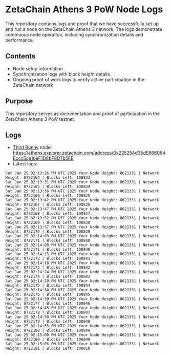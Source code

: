 # ZetaChain Athens 3 PoW Node Logs
This repository contains logs and proof that we have successfully set up and run a node on the ZetaChain Athens 3 network. The logs demonstrate continuous node operation, including synchronization details and performance.

## Contents
- Node setup information
- Synchronization logs with block height details
- Ongoing proof of work logs to verify active participation in the ZetaChain network

## Purpose
This repository serves as documentation and proof of participation in the ZetaChain Athens 3 PoW testnet.

## Logs

- [Third Bunny](https://thirdbunny.xyz/) node: https://athens.explorer.zetachain.com/address/0x225254d35dE666064Eccc5ce16eF1D8bF8D7b5EE
- Latest logs:
```
Sat Jan 25 02:13:26 PM UTC 2025 Your Node Height: 8621331 | Network Height: 8722164 | Blocks Left: 100833
Sat Jan 25 02:13:31 PM UTC 2025 Your Node Height: 8621331 | Network Height: 8722165 | Blocks Left: 100834
Sat Jan 25 02:13:36 PM UTC 2025 Your Node Height: 8621331 | Network Height: 8722166 | Blocks Left: 100835
Sat Jan 25 02:13:42 PM UTC 2025 Your Node Height: 8621331 | Network Height: 8722167 | Blocks Left: 100836
Sat Jan 25 02:13:47 PM UTC 2025 Your Node Height: 8621331 | Network Height: 8722168 | Blocks Left: 100837
Sat Jan 25 02:13:52 PM UTC 2025 Your Node Height: 8621331 | Network Height: 8722169 | Blocks Left: 100838
Sat Jan 25 02:13:57 PM UTC 2025 Your Node Height: 8621331 | Network Height: 8722170 | Blocks Left: 100839
Sat Jan 25 02:14:03 PM UTC 2025 Your Node Height: 8621331 | Network Height: 8722171 | Blocks Left: 100840
Sat Jan 25 02:14:08 PM UTC 2025 Your Node Height: 8621331 | Network Height: 8722171 | Blocks Left: 100840
Sat Jan 25 02:14:13 PM UTC 2025 Your Node Height: 8621331 | Network Height: 8722172 | Blocks Left: 100841
Sat Jan 25 02:14:18 PM UTC 2025 Your Node Height: 8621331 | Network Height: 8722173 | Blocks Left: 100842
Sat Jan 25 02:14:24 PM UTC 2025 Your Node Height: 8621331 | Network Height: 8722174 | Blocks Left: 100843
Sat Jan 25 02:14:29 PM UTC 2025 Your Node Height: 8621331 | Network Height: 8722175 | Blocks Left: 100844
Sat Jan 25 02:14:34 PM UTC 2025 Your Node Height: 8621331 | Network Height: 8722176 | Blocks Left: 100845
Sat Jan 25 02:14:39 PM UTC 2025 Your Node Height: 8621331 | Network Height: 8722177 | Blocks Left: 100846
Sat Jan 25 02:14:45 PM UTC 2025 Your Node Height: 8621331 | Network Height: 8722178 | Blocks Left: 100847
Sat Jan 25 02:14:50 PM UTC 2025 Your Node Height: 8621331 | Network Height: 8722179 | Blocks Left: 100848
Sat Jan 25 02:14:55 PM UTC 2025 Your Node Height: 8621331 | Network Height: 8722180 | Blocks Left: 100849
Sat Jan 25 02:15:00 PM UTC 2025 Your Node Height: 8621331 | Network Height: 8722180 | Blocks Left: 100849
Sat Jan 25 02:15:06 PM UTC 2025 Your Node Height: 8621331 | Network Height: 8722181 | Blocks Left: 100850
```
